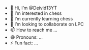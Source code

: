 - 👋 Hi, I’m @Deivid13YT
- 👀 I’m interested in chess
- 🌱 I’m currently learning chess
- 💞️ I’m looking to collaborate on LPC
- 📫 How to reach me ...
- 😄 Pronouns: ...
- ⚡ Fun fact: ...

<!---
Deivid13YT/Deivid13YT is a ✨ special ✨ repository because its `README.md` (this file) appears on your GitHub profile.
You can click the Preview link to take a look at your changes.
--->
